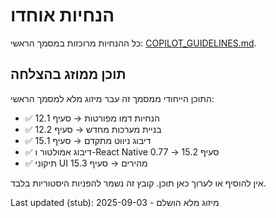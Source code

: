<!-- LEGACY GUIDELINES STUB -->

# הנחיות אוחדו

כל ההנחיות מרוכזות במסמך הראשי: [COPILOT_GUIDELINES.md](../COPILOT_GUIDELINES.md).

## תוכן ממוזג בהצלחה

התוכן הייחודי ממסמך זה עבר מיזוג מלא למסמך הראשי:

- ✅ הנחיות דמו מפורטות → סעיף 12.1
- ✅ בניית מערכות מחדש → סעיף 12.2
- ✅ דיבוג ניווט מתקדם → סעיף 15.1
- ✅ דיבוג אמולטור ו-React Native 0.77 → סעיף 15.2
- ✅ תיקוני UI מהירים → סעיף 15.3

אין להוסיף או לערוך כאן תוכן. קובץ זה נשמר להפניות היסטוריות בלבד.

Last updated (stub): 2025-09-03 - מיזוג מלא הושלם
